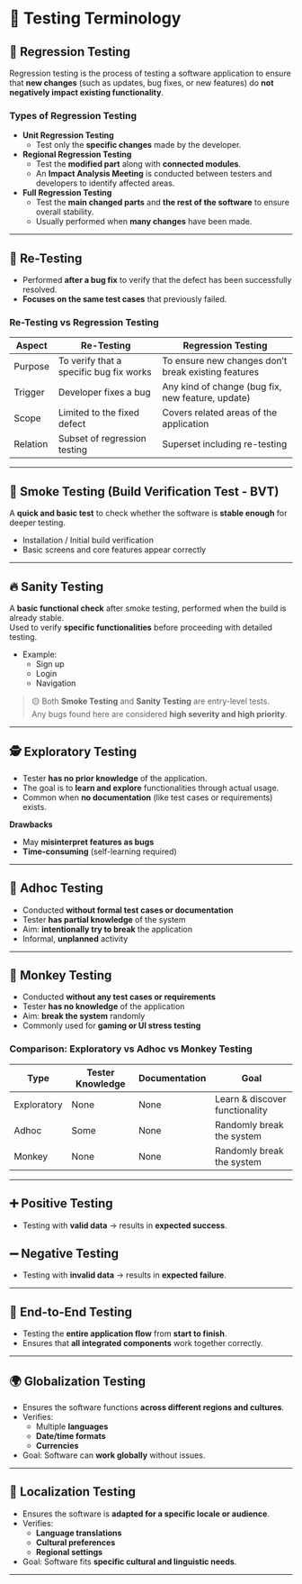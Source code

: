 # 🧪 Testing Terminology

## 🔁 Regression Testing
Regression testing is the process of testing a software application to ensure that **new changes** (such as updates, bug fixes, or new features) do **not negatively impact existing functionality**.

### Types of Regression Testing
- **Unit Regression Testing**
  - Test only the **specific changes** made by the developer.
- **Regional Regression Testing**
  - Test the **modified part** along with **connected modules**.
  - An **Impact Analysis Meeting** is conducted between testers and developers to identify affected areas.
- **Full Regression Testing**
  - Test the **main changed parts** and **the rest of the software** to ensure overall stability.
  - Usually performed when **many changes** have been made.

---

## 🔁 Re-Testing
- Performed **after a bug fix** to verify that the defect has been successfully resolved.  
- **Focuses on the same test cases** that previously failed.

### Re-Testing vs Regression Testing
| Aspect | Re-Testing | Regression Testing |
|--------|-------------|--------------------|
| Purpose | To verify that a specific bug fix works | To ensure new changes don’t break existing features |
| Trigger | Developer fixes a bug | Any kind of change (bug fix, new feature, update) |
| Scope | Limited to the fixed defect | Covers related areas of the application |
| Relation | Subset of regression testing | Superset including re-testing |

---

## 🚀 Smoke Testing (Build Verification Test - BVT)
A **quick and basic test** to check whether the software is **stable enough** for deeper testing.

- Installation / Initial build verification  
- Basic screens and core features appear correctly  

---

## 🔥 Sanity Testing
A **basic functional check** after smoke testing, performed when the build is already stable.  
Used to verify **specific functionalities** before proceeding with detailed testing.

- Example:
  - Sign up  
  - Login  
  - Navigation  

> 🟡 Both **Smoke Testing** and **Sanity Testing** are entry-level tests.  
> Any bugs found here are considered **high severity and high priority**.

---

## 🕵️ Exploratory Testing
- Tester **has no prior knowledge** of the application.  
- The goal is to **learn and explore** functionalities through actual usage.  
- Common when **no documentation** (like test cases or requirements) exists.  

**Drawbacks**
- May **misinterpret features as bugs**  
- **Time-consuming** (self-learning required)

---

## 🎯 Adhoc Testing
- Conducted **without formal test cases or documentation**  
- Tester **has partial knowledge** of the system  
- Aim: **intentionally try to break** the application  
- Informal, **unplanned** activity

---

## 🐒 Monkey Testing
- Conducted **without any test cases or requirements**  
- Tester **has no knowledge** of the application  
- Aim: **break the system** randomly  
- Commonly used for **gaming or UI stress testing**

### Comparison: Exploratory vs Adhoc vs Monkey Testing

| Type | Tester Knowledge | Documentation | Goal |
|------|------------------|----------------|------|
| Exploratory | None | None | Learn & discover functionality |
| Adhoc | Some | None | Randomly break the system |
| Monkey | None | None | Randomly break the system |

---

## ➕ Positive Testing
- Testing with **valid data** → results in **expected success**.

## ➖ Negative Testing
- Testing with **invalid data** → results in **expected failure**.

---

## 🔄 End-to-End Testing
- Testing the **entire application flow** from **start to finish**.  
- Ensures that **all integrated components** work together correctly.

---

## 🌍 Globalization Testing
- Ensures the software functions **across different regions and cultures**.  
- Verifies:
  - Multiple **languages**
  - **Date/time formats**
  - **Currencies**
- Goal: Software can **work globally** without issues.

---

## 📍 Localization Testing
- Ensures the software is **adapted for a specific locale or audience**.  
- Verifies:
  - **Language translations**
  - **Cultural preferences**
  - **Regional settings**
- Goal: Software fits **specific cultural and linguistic needs**.

---

